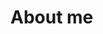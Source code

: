 # About me


<!--
| Syntax | Description |
| ----------- | ----------- |
| Header | Title |
| Paragraph | Text |

Here's a sentence with a footnote. [^1]

### My Great Heading {#custom-id}

[^1]: This is the footnote.

term
: definition

~~The world is flat.~~

- [x] Write the press release
- [ ] Update the website
- [ ] Contact the media

That is so funny! :joy:

I need to highlight these ==very important words==.

H~2~O
X^2^
